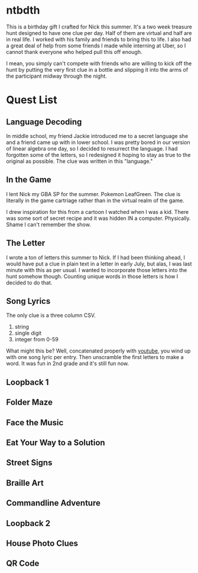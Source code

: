# ntbdth

This is a birthday gift I crafted for Nick this summer. It's a two week treasure hunt designed to have one clue per day. Half of them are virtual and half are in real life. I worked with his family and friends to bring this to life. I also had a great deal of help from some friends I made while interning at Uber, so I cannot thank everyone who helped pull this off enough.

I mean, you simply can't compete with friends who are willing to kick off the hunt by putting the very first clue in a bottle and slipping it into the arms of the participant midway through the night.

# Quest List

## Language Decoding

In middle school, my friend Jackie introduced me to a secret language she and a friend came up with in lower school. I was pretty bored in our version of linear algebra one day, so I decided to resurrect the language. I had forgotten some of the letters, so I redesigned it hoping to stay as true to the original as possible. The clue was written in this "language."

## In the Game

I lent Nick my GBA SP for the summer. Pokemon LeafGreen. The clue is literally in the game cartriage rather than in the virtual realm of the game. 

I drew inspiration for this from a cartoon I watched when I was a kid. There was some sort of secret recipe and it was hidden IN a computer. Physically. Shame I can't remember the show.

## The Letter

I wrote a ton of letters this summer to Nick. If I had been thinking ahead, I would have put a clue in plain text in a letter in early July, but alas, I was last minute with this as per usual. I wanted to incorporate those letters into the hunt somehow though. Counting unique words in those letters is how I decided to do that.

## Song Lyrics

The only clue is a three column CSV.
1. string
2. single digit
3. integer from 0-59

What might this be? Well, concatenated properly with [youtube](https://youtu.be/), you wind up with one song lyric per entry. Then unscramble the first letters to make a word. It was fun in 2nd grade and it's still fun now.

## Loopback 1

## Folder Maze

## Face the Music

## Eat Your Way to a Solution

## Street Signs

## Braille Art

## Commandline Adventure

## Loopback 2

## House Photo Clues

## QR Code
